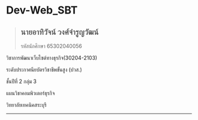 # Dev-Web_SBT  

>## นายอาทิวัจน์ วงศ์จำรูญวัฒน์ 
> รหัสนักศึกษา 65302040056


วิชาการพัฒนาเว็บไซต์ทางธุรกิจ(30204-2103)

ระดับประกาศนียบัตรวิชาชีพขั้นสูง (ปวส.)

ชั้นปีที่ 2 กลุ่ม 3

แผนวิชาคอมพิวเตอร์ธุรกิจ

วิทยาลัยเทคนิคสระบุรี

---